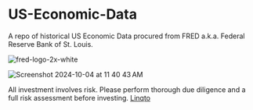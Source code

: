 # US-Economic-Data
A repo of historical US Economic Data procured from FRED a.k.a. Federal Reserve Bank of St. Louis.

![fred-logo-2x-white](https://github.com/user-attachments/assets/22eb136d-47d8-49f3-b869-84ae6d3f9889)


![Screenshot 2024-10-04 at 11 40 43 AM](https://github.com/user-attachments/assets/2781a70a-7100-4de0-b7b3-e18d256bddac)

All investment involves risk. Please perform thorough due diligence and a full risk assessment before investing. [Linqto](https://app.linqto.com/refer-friend?r=1rdg3ds2oq)
